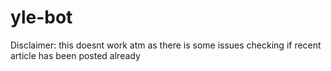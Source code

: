 # yle-bot

Disclaimer: this doesnt work atm as there is some issues checking if recent article has been posted already

